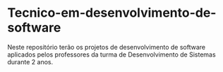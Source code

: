 # Tecnico-em-desenvolvimento-de-software
Neste repositório terão os projetos de desenvolvimento de software aplicados pelos professores da turma de Desenvolvimento de Sistemas durante 2 anos.
